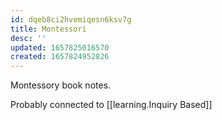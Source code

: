 ```yaml
---
id: dqeb8ci2hvemiqesn6ksv7g
title: Montessori
desc: ''
updated: 1657825016570
created: 1657824952826
---
```




Montessory book notes.


Probably connected to [[learning.Inquiry Based]]

